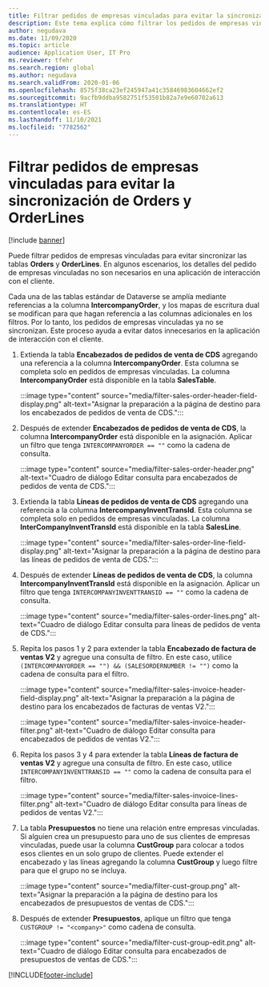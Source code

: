 ```yaml
---
title: Filtrar pedidos de empresas vinculadas para evitar la sincronización de Orders y OrderLines
description: Este tema explica cómo filtrar los pedidos de empresas vinculadas para que las entidades Orders y OrderLines no estén sincronizadas.
author: negudava
ms.date: 11/09/2020
ms.topic: article
audience: Application User, IT Pro
ms.reviewer: tfehr
ms.search.region: global
ms.author: negudava
ms.search.validFrom: 2020-01-06
ms.openlocfilehash: 8575f38ca23ef245947a41c35846983604662ef2
ms.sourcegitcommit: 9acfb9ddba9582751f53501b82a7e9e60702a613
ms.translationtype: HT
ms.contentlocale: es-ES
ms.lasthandoff: 11/10/2021
ms.locfileid: "7782562"
---
```

# <a name="filter-intercompany-orders-to-avoid-syncing-orders-and-orderlines"></a>Filtrar pedidos de empresas vinculadas para evitar la sincronización de Orders y OrderLines

[!include [banner](../../includes/banner.md)]

Puede filtrar pedidos de empresas vinculadas para evitar sincronizar las tablas **Orders** y **OrderLines**. En algunos escenarios, los detalles del pedido de empresas vinculadas no son necesarios en una aplicación de interacción con el cliente.

Cada una de las tablas estándar de Dataverse se amplía mediante referencias a la columna **IntercompanyOrder**, y los mapas de escritura dual se modifican para que hagan referencia a las columnas adicionales en los filtros. Por lo tanto, los pedidos de empresas vinculadas ya no se sincronizan. Este proceso ayuda a evitar datos innecesarios en la aplicación de interacción con el cliente.

1. Extienda la tabla **Encabezados de pedidos de venta de CDS** agregando una referencia a la columna **IntercompanyOrder**. Esta columna se completa solo en pedidos de empresas vinculadas. La columna **IntercompanyOrder** está disponible en la tabla **SalesTable**.

    :::image type="content" source="media/filter-sales-order-header-field-display.png" alt-text="Asignar la preparación a la página de destino para los encabezados de pedidos de venta de CDS.":::

2. Después de extender **Encabezados de pedidos de venta de CDS**, la columna **IntercompanyOrder** está disponible en la asignación. Aplicar un filtro que tenga `INTERCOMPANYORDER == ""` como la cadena de consulta.

    :::image type="content" source="media/filter-sales-order-header.png" alt-text="Cuadro de diálogo Editar consulta para encabezados de pedidos de venta de CDS.":::

3. Extienda la tabla **Líneas de pedidos de venta de CDS** agregando una referencia a la columna **IntercompanyInventTransId**. Esta columna se completa solo en pedidos de empresas vinculadas. La columna **InterCompanyInventTransId** está disponible en la tabla **SalesLine**.

    :::image type="content" source="media/filter-sales-order-line-field-display.png" alt-text="Asignar la preparación a la página de destino para las líneas de pedidos de venta de CDS.":::

4. Después de extender **Líneas de pedidos de venta de CDS**, la columna **IntercompanyInventTransId** está disponible en la asignación. Aplicar un filtro que tenga `INTERCOMPANYINVENTTRANSID == ""` como la cadena de consulta.

    :::image type="content" source="media/filter-sales-order-lines.png" alt-text="Cuadro de diálogo Editar consulta para líneas de pedidos de venta de CDS.":::

5. Repita los pasos 1 y 2 para extender la tabla **Encabezado de factura de ventas V2** y agregue una consulta de filtro. En este caso, utilice `(INTERCOMPANYORDER == "") && (SALESORDERNUMBER != "")` como la cadena de consulta para el filtro.

    :::image type="content" source="media/filter-sales-invoice-header-field-display.png" alt-text="Asignar la preparación a la página de destino para los encabezados de facturas de ventas V2.":::

    :::image type="content" source="media/filter-sales-invoice-header-filter.png" alt-text="Cuadro de diálogo Editar consulta para encabezados de pedidos de ventas V2.":::

6. Repita los pasos 3 y 4 para extender la tabla **Líneas de factura de ventas V2** y agregue una consulta de filtro. En este caso, utilice `INTERCOMPANYINVENTTRANSID == ""` como la cadena de consulta para el filtro.

    :::image type="content" source="media/filter-sales-invoice-lines-filter.png" alt-text="Cuadro de diálogo Editar consulta para líneas de pedidos de ventas V2.":::

7. La tabla **Presupuestos** no tiene una relación entre empresas vinculadas. Si alguien crea un presupuesto para uno de sus clientes de empresas vinculadas, puede usar la columna **CustGroup** para colocar a todos esos clientes en un solo grupo de clientes. Puede extender el encabezado y las líneas agregando la columna **CustGroup** y luego filtre para que el grupo no se incluya.

    :::image type="content" source="media/filter-cust-group.png" alt-text="Asignar la preparación a la página de destino para los encabezados de presupuestos de ventas de CDS.":::

8. Después de extender **Presupuestos**, aplique un filtro que tenga `CUSTGROUP != "<company>"` como cadena de consulta.

    :::image type="content" source="media/filter-cust-group-edit.png" alt-text="Cuadro de diálogo Editar consulta para encabezados de presupuestos de ventas de CDS.":::


[!INCLUDE[footer-include](../../../../includes/footer-banner.md)]